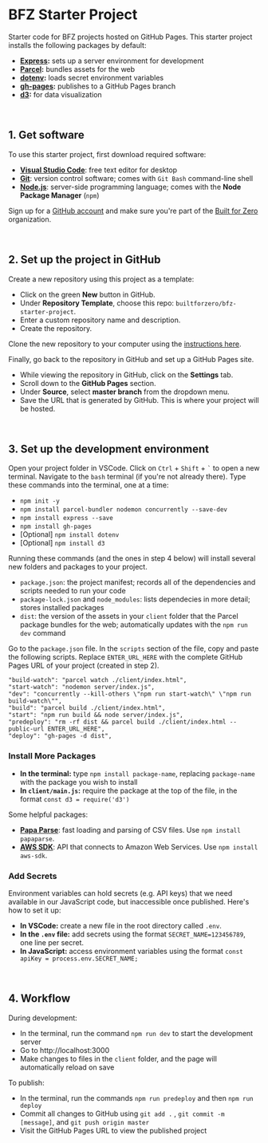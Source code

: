 # BFZ Starter Project
Starter code for BFZ projects hosted on GitHub Pages. This starter project installs the following packages by default:

- **[Express](https://expressjs.com/):** sets up a server environment for development
- **[Parcel](https://parceljs.org/):** bundles assets for the web
- **[dotenv](https://www.npmjs.com/package/dotenv):** loads secret environment variables
- **[gh-pages](https://www.npmjs.com/package/gh-pages):** publishes to a GitHub Pages branch
- **[d3](https://d3js.org/):** for data visualization

<br />

## 1. Get software

To use this starter project, first download required software:

- [**Visual Studio Code**](https://code.visualstudio.com/): free text editor for desktop
- [**Git**](https://git-scm.com/): version control software; comes with `Git Bash` command-line shell
- [**Node.js**](https://nodejs.org/en/): server-side programming language; comes with the **Node Package Manager** (`npm`)

Sign up for a [GitHub account](https://github.com/) and make sure you're part of the [Built for Zero](https://github.com/builtforzero) organization.

<br />

## 2. Set up the project in GitHub

Create a new repository using this project as a template:

- Click on the green **New** button in GitHub.
- Under **Repository Template**, choose this repo: `builtforzero/bfz-starter-project`. 
- Enter a custom repository name and description. 
- Create the repository.

Clone the new repository to your computer using the [instructions here](https://docs.github.com/en/github/creating-cloning-and-archiving-repositories/cloning-a-repository).

Finally, go back to the repository in GitHub and set up a GitHub Pages site.

- While viewing the repository in GitHub, click on the **Settings** tab.
- Scroll down to the **GitHub Pages** section.
- Under **Source**, select **master branch** from the dropdown menu.
- Save the URL that is generated by GitHub. This is where your project will be hosted.

<br />

## 3. Set up the development environment

Open your project folder in VSCode. Click on `Ctrl` + `Shift` + `` ` `` to open a new terminal. Navigate to the `bash` terminal (if you're not already there). Type these commands into the terminal, one at a time:

- `npm init -y`
- `npm install parcel-bundler nodemon concurrently --save-dev`
- `npm install express --save`
- `npm install gh-pages`
- [Optional] `npm install dotenv`
- [Optional] `npm install d3`

Running these commands (and the ones in step 4 below) will install several new folders and packages to your project.

- `package.json`: the project manifest; records all of the dependencies and scripts needed to run your code
- `package-lock.json` and `node_modules`: lists dependecies in more detail; stores installed packages
- `dist`: the version of the assets in your `client` folder that the Parcel package bundles for the web; automatically updates with the `npm run dev` command

Go to the `package.json` file. In the `scripts` section of the file, copy and paste the following scripts. Replace `ENTER_URL_HERE` with the complete GitHub Pages URL of your project (created in step 2).

    "build-watch": "parcel watch ./client/index.html",
    "start-watch": "nodemon server/index.js",
    "dev": "concurrently --kill-others \"npm run start-watch\" \"npm run build-watch\"",
    "build": "parcel build ./client/index.html",
    "start": "npm run build && node server/index.js",
    "predeploy": "rm -rf dist && parcel build ./client/index.html --public-url ENTER_URL_HERE",
    "deploy": "gh-pages -d dist",

### **Install More Packages**

- **In the terminal:** type `npm install package-name`, replacing `package-name` with the package you wish to install
- **In `client/main.js`:** require the package at the top of the file, in the format `const d3 = require('d3')`

Some helpful packages:

- [**Papa Parse**](https://www.papaparse.com/): fast loading and parsing of CSV files. Use `npm install papaparse`.
- [**AWS SDK**](https://aws.amazon.com/sdk-for-node-js/): API that connects to Amazon Web Services. Use `npm install aws-sdk`.


### **Add Secrets**
Environment variables can hold secrets (e.g. API keys) that we need available in our JavaScript code, but inaccessible once published. Here's how to set it up:

- **In VSCode:** create a new file in the root directory called `.env`.
- **In the `.env` file:** add secrets using the format `SECRET_NAME=123456789`, one line per secret.
- **In JavaScript:** access environment variables using the format `const apiKey = process.env.SECRET_NAME;`

<br />

## 4. Workflow

During development:

- In the terminal, run the command `npm run dev` to start the development server
- Go to http://localhost:3000
- Make changes to files in the `client` folder, and the page will automatically reload on save

To publish:
- In the terminal, run the commands `npm run predeploy` and then `npm run deploy`
- Commit all changes to GitHub using `git add .` , `git commit -m [message]`, and `git push origin master`
- Visit the GitHub Pages URL to view the published project
